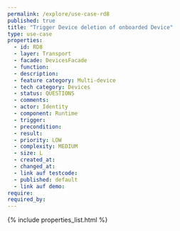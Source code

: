 ```yaml
---
permalink: /explore/use-case-rd8
published: true
title: "Trigger Device deletion of onboarded Device"
type: use-case
properties:
  - id: RD8
  - layer: Transport
  - facade: DevicesFacade
  - function:
  - description:
  - feature category: Multi-device
  - tech category: Devices
  - status: QUESTIONS
  - comments:
  - actor: Identity
  - component: Runtime
  - trigger:
  - precondition:
  - result:
  - priority: LOW
  - complexity: MEDIUM
  - size: L
  - created_at:
  - changed_at:
  - link auf testcode:
  - published: default
  - link auf demo:
require:
required_by:
---
```


{% include properties_list.html %}

